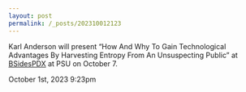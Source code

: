 ```yaml
---
layout: post
permalink: /_posts/202310012123
---
```


Karl Anderson will present &ldquo;How And Why To Gain Technological Advantages By Harvesting Entropy From An Unsuspecting Public&rdquo; at <a href="https://bsidespdx.org/">BSidesPDX</a> at PSU on October 7.



<div id="footer">
<span id="timestamp"> October 1st, 2023 9:23pm </span>
</div>
